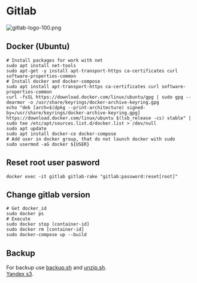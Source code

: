 # Gitlab
![gitlab-logo-100.png](https://about.gitlab.com/images/press/logo/png/gitlab-logo-100.png)

## Docker (Ubuntu)
```
# Install packages for work with net
sudo apt install net-tools
sudo apt-get -y install apt-transport-https ca-certificates curl software-properties-common
# Install docker and docker-compose
sudo apt install apt-transport-https ca-certificates curl software-properties-common
curl -fsSL https://download.docker.com/linux/ubuntu/gpg | sudo gpg --dearmor -o /usr/share/keyrings/docker-archive-keyring.gpg
echo "deb [arch=$(dpkg --print-architecture) signed-by=/usr/share/keyrings/docker-archive-keyring.gpg] https://download.docker.com/linux/ubuntu $(lsb_release -cs) stable" | sudo tee /etc/apt/sources.list.d/docker.list > /dev/null
sudo apt update
sudo apt install docker-ce docker-compose
# Add user in docker group, that do not launch docker with sudo
sudo usermod -aG docker ${USER}
```

## Reset root user pasword
```
docker exec -it gitlab gitlab-rake "gitlab:password:reset[root]"
```

## Change gitlab version
```
# Get docker_id
sudo docker ps
# Execute
sudo docker stop [container-id]
sudo docker rm [container-id]
sudo docker-compose up --build
```

## Backup
For backup use [backup.sh](./backup.sh) and [unzip.sh](./unzip.sh).<br>
[Yandex s3](https://cloud.yandex.ru/docs/storage/tools/s3fs).